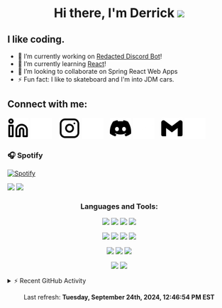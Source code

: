 <h1 align="center">Hi there, I'm Derrick <img src="https://raw.githubusercontent.com/MartinHeinz/MartinHeinz/master/wave.gif" width="30px"> </h1>

## I like coding. 
- 🔭 I’m currently working on [Redacted Discord Bot][discord]!
- 🌱 I’m currently learning [React][react]!
- 👯 I’m looking to collaborate on Spring React Web Apps
- ⚡ Fun fact: I like to skateboard and I'm into JDM cars.

## Connect with me:

[![website](./img/linkedin-light.svg)](https://www.linkedin.com/in/derrickeberlein/#gh-light-mode-only)
[![website](./img/linkedin-dark.svg)](https://www.linkedin.com/in/derrickeberlein/#gh-dark-mode-only)
&nbsp;&nbsp;
[![website](./img/instagram-light.svg)](https://www.instagram.com/mx.cyberagent/#gh-light-mode-only)
[![website](./img/instagram-dark.svg)](https://www.instagram.com/mx.cyberagent/#gh-dark-mode-only)
&nbsp;&nbsp;
[![website](./img/discord-light.svg)](https://discord.gg/fB2VQyjWP2#gh-light-mode-only)
[![website](./img/discord-dark.svg)](https://discord.gg/fB2VQyjWP2#gh-dark-mode-only)
&nbsp;&nbsp;
[![website](./img/Gmail-light.svg)](mailto:derrickeberlein@gmail.com#gh-light-mode-only)
[![website](./img/Gmail-dark.svg)](mailto:derrickeberlein@gmail.com#gh-dark-mode-only)

### 🎧 Spotify
[![Spotify](https://novatorem-nu-gilt.vercel.app/api/spotify)](https://open.spotify.com/user/31kvyihfxgykpyaweilbsaeuxjli)

<p>
<img  width="45%" src="https://github-readme-stats-git-master-reverendtriviums-projects.vercel.app/api?username=ReverendTrivium&show_icons=true,reviews,discussions_started,discussions_answered,prs_merged,prs_merged_percentage&theme=transparent" />
<img width="51%" src="https://github-readme-stats-git-master-reverendtriviums-projects.vercel.app/api/top-langs/?username=ReverendTrivium&hide_progress=true&theme=transparent" />
</p>

<h3 align="center">Languages and Tools:</h3>
<p align="center">
  <img src="https://img.shields.io/badge/javascript-%23323330.svg?style=for-the-badge&logo=javascript&logoColor=%23F7DF1E"/>
  <img src="https://img.shields.io/badge/html5-%23E34F26.svg?style=for-the-badge&logo=html5&logoColor=white"/>
    <img src="https://img.shields.io/badge/-Java-Java?style=for-the-badge&logo=data%3Aimage%2Fpng%3Bbase64%2CiVBORw0KGgoAAAANSUhEUgAAAJYAAACWCAMAAAAL34HQAAAAPFBMVEVHcEwAAAAAAAAAAAAAAAAAAAAAAAAAAAAAAAAAAAAAAAAAAAAAAAAAAAAAAAAAAAAAAAAAAAAAAAAAAACHr%2F7WAAAAE3RSTlMABxHv%2BJp2HePJ1mQrukeJOFWrb2R%2FqwAAB7ZJREFUeNrNXOmaoyAQXO5bFN%2F%2FXRckKuIRo47An9nN7jepQHdRXd3m37%2B%2FWYCg7l99C4pewPpgAdP3tMLtcn0vWX2wSN%2F3qk5YBlQJC%2BnqQt7HVoVBD0SA5Wo7RSYDrOpysUUBFmorg6UCqh43FSZifcwVQ6s6WA2OsOpiiMha1e1WzEO%2FuhoDvjKCmDaL10SnzHxQVXX5wPEIq0rEBBWvR9gwN6Gq6AxbM6NC1dyInezr2yxoUYKKt%2FUdYDVpCBRfoHJVFNWM4AUqUQU5NGIBquc1ZCGk6BgVLJGUehnrHtVC0ABthX0f14KsBh5NUcGG%2BFx43VUC%2BQEu9goqE1JBvh1q0OIMVQIBKjH8q3k7LdOb%2BcMMbQ4KE1gc1bQxoDFxHxEFpVFhMsrk1qGtrHwlrnJU08Ywy1dn%2BloOkp0UBN3E%2Be79IoPi7WBnZKIM8v593WR85XR%2BPeIC3M5EFuww1zeYvo8qC6wx2BN2RQVQZUeI1KoaQyVsEWC2UjBBhYto5g5vqKvkYEtEu98Ws6X5EsYgRYqxNLKwWr8oylg1NtmscWOSHSxUT6cBP%2FkfCpeup1lSEpI1VFzIm9RJaI0Q2vm1UiZgAmFqVKjkzob1wLLlYW0dYgKrVGMsDfmRtWi%2F3sG3ST4RNXYNq5jhlqgatw75vtTEyEbatanSKXT5aL5iebZw3WyZ28et4jtTYGWiPtFbdCPmfXUNC%2BfiOBuSVUJlHN1ZL4zBBZfmWxlOnUFMekH1FWzXfGZkg2SL3YxzPTEd16LuKHUFaZmfInA1tDE6lJ3ijLTkzQjsKuk61JeXXXA97pByqizV9dFiyahLg7DchGfL83kHtqb%2FEuzFc8Ew85n9V251PLtpJpYoO7wVcdG1EVB4eHgghQQDraQpHPYLq3y39nUzgJDBF7aykYns%2B6jUvSqDNdQJKaUg6tH%2BFAD%2B0%2FqPu%2BAvMxs3n%2Fm7zTSEHZHzdc7tA5IMQN101BJnhPAfVyx2g9HJVo7zd1uaGVKB97pp1yBpZZ1E%2BExtY3f7%2BrZfLXkDl6Yma1hg6Sg7EPnb70YRxqs%2B39XQ14RnDSdHGwaOSqKdswE%2BCpQ1y19nr2fZApPS4EsBedgCBj4gDL5biSyFnbT62%2FVrEcnfCLBWkfTVpLF3kXUXYUpOfDKYAAeQtR0lRqJ8BDVp217RGUt1LgntWg0hAAdn5DmN6XbgEiP4lL1Zv3PWP5cm9VbNaMSlMI4QS8NSnzX8xQZSM57TOEdZynEK9zyfS7a06h9YiOgDn%2FNKcEFzGxQnLTjyOcmlVLyHCwu6HTstugXL32T8Oibb7LE4vV3l6tUVewYSN%2FuYFpXIdZ%2BVNf7OOA0NI3l4Py03694oL9SeGMUq81fsYQK3sW8UmVh0DzREIRs0V%2BSnaRnjHLGWqsZz7ak3SY7wodYjbKgCQaIOIhUGyg%2FrmkkQFMQDNW4UvXcHu5P%2B%2FxMGPohjYuenxKBmX1DJ%2B2UGjAOvqAOnorAJGSLW%2F3mxV%2B39vfr8Oq4YPKxEBjEjPnyC8uomnUR7YmRwui0wF54EfNaxMeLDT8a8mFF0IWbijjQ7dxmyT5SwDV5xlBzYwcQKjW8UEJ8RILglwcUzzMDk5ft6HAYH8%2FUq6VPVvsKX9VaMoXlIXNLnWhz5QPxZTNKpIR3HKThk1LN9l1XJ%2BBWRsWq8IBX6aJ32ebNmXWDviogE0WjkIHGkde6Rqq%2F5xL7I8QkqgojQKxHReJh%2Fa2pB3VDrhOcETwphIcR9QeRlRBA1sOhzNJ5Eddu2jV%2F%2BR%2BDW4o%2F1gPoexoetv2FMZV%2BNAbqYinU99g4%2B0674y1BpMGma95BPF5AkqtkS7olJs1Xi%2F1FciYwyHaGqC6modXBplKcNjg4Mkb9Z2yoi8FZYG8LGvHKSWe%2F%2BolnzBxH%2Fu4KQL3CJvqAF3%2Bh2tuJn1%2BavdsvXEMENjZpkfibllOXmuueT0ZNio4LhEAuIwYgC%2F1p7zlfCntt2%2FfLmIlzAOmsWbZ75cQHY0LwDtGklHTLNlYdaYOdSqYe5IWrhgIJI5kFz4dxKct%2BtpMA0v7uAXdr%2B8FK323mXGHTdxwBXnvBPqsDgJP3cVkmeOPy5JDgFSokLXxaRznKrpxPJ1wKOX3In0%2BlkxcCTie3LE3R1YImc7x7%2BUJQoG1tSl60tml%2B3PPq0F2qIKL%2BC3MHbj1e27elfqvk2FYmgrqKBdFRjDE0yn6DKwzHb3jQWMWaB4j984QA9ZMqpR2aHBlkXV2yTBRPaBTY7csqR%2BSRS8Ep%2BmMRZP5P85Zr5wctBE%2BOAgSZ%2BmsRpzGXX6GTDBXwoW%2F18%2BzwOqZtubjbeIz9%2FPQPQKcnc6nKGjksziwnQ2nGk5ZoB7il5qGWunWhwb1zeAvJF%2BexF3RgaGahHUTIk2HZ9syyCfKKKoVJrdEZ1UHc2PYBHHm4GQ8veC4ZOxYa5X2RY%2Fg%2Bffvrgi7M1rYW5odwXQ08MJP3TQ43KGBu7T4djB3HwIMqeMHogc5rHz5SQWoYilXMuRzve%2BUUcGZcd%2FxBeD169jJMHm2eOntL4%2Bjm%2BCIz6mC7xfGEkwrfJwiuShzUcGN0YfJEtlubz0%2BB8VnnCEPttngVj8IEu3vJ6wahehmlBH908clr0naPKiP1r9rvV%2Bh91eU05uATOzwAAAABJRU5ErkJggg%3D%3D&labelColor=red&color=red"/>
  <img src="https://img.shields.io/badge/css3-%231572B6.svg?style=for-the-badge&logo=css3&logoColor=white"/>
</p>
<p align="center">
  <img src="https://img.shields.io/badge/-Python-white?style=for-the-badge&logo=python&logoColor=white&labelColor=lime&color=lime"/>
  <img src="https://img.shields.io/badge/-C%2B%2B-white?style=for-the-badge&logo=c%2B%2B&logoColor=white&labelColor=purple&color=purple"/>
  <img src="https://img.shields.io/badge/jquery-%230769AD.svg?style=for-the-badge&logo=jquery&logoColor=white"/>
  <img src="https://img.shields.io/badge/-Git-white?style=for-the-badge&logo=git&logoColor=white&labelColor=orange&color=orange"/>
</p>

<p align="center">
  <img src="https://img.shields.io/badge/-MySQL-white?style=for-the-badge&logo=mysql&logoColor=white&labelColor=blue&color=blue"/>
  <img src="https://img.shields.io/badge/-SQLite-white?style=for-the-badge&logo=sqlite&logoColor=white&labelColor=black&color=black"/>
  <img src="https://img.shields.io/badge/-MongoDB-white?style=for-the-badge&logo=mongodb&logoColor=white&labelColor=green&color=green"/>
</p>

<p align="center">
  <img src="https://img.shields.io/badge/-Spring_Boot-white?style=for-the-badge&logo=spring-boot&logoColor=white&labelColor=darkgreen&color=darkgreen"/>
  <img src="https://img.shields.io/badge/-Spring-Spring?style=for-the-badge&logo=spring&logoColor=white&labelColor=green&color=green"/>
</p>

<details>
  <summary>⚡ Recent GitHub Activity</summary>

<!--RECENT_ACTIVITY:start-->
1. ⬆️ Pushed 1 commit(s) to [ReverendTrivium/ReverendTrivium](https://github.com/ReverendTrivium/ReverendTrivium)<br>
2. ⬆️ Pushed 1 commit(s) to [ReverendTrivium/ReverendTrivium](https://github.com/ReverendTrivium/ReverendTrivium)<br>
3. ⬆️ Pushed 1 commit(s) to [ReverendTrivium/ReverendTrivium](https://github.com/ReverendTrivium/ReverendTrivium)<br>
4. ⬆️ Pushed 1 commit(s) to [ReverendTrivium/ReverendTrivium](https://github.com/ReverendTrivium/ReverendTrivium)<br>
5. ⬆️ Pushed 2 commit(s) to [ReverendTrivium/ReverendTrivium](https://github.com/ReverendTrivium/ReverendTrivium)<br>
6. ![pullrequestmerged] Merged PR [#2](https://github.com/ReverendTrivium/ReverendTrivium/pull/2) in [ReverendTrivium/ReverendTrivium](https://github.com/ReverendTrivium/ReverendTrivium)<br>
7. ⬆️ Pushed 2 commit(s) to [ReverendTrivium/ReverendTrivium](https://github.com/ReverendTrivium/ReverendTrivium)<br>
8. ⬆️ Pushed 1 commit(s) to [ReverendTrivium/ReverendTrivium](https://github.com/ReverendTrivium/ReverendTrivium)<br>
9. ![repoCreated] Created new repository [ReverendTrivium/github-profile-summary-cards](https://github.com/ReverendTrivium/github-profile-summary-cards)<br>
10. ![star] Starred [codeSTACKr/codeSTACKr](https://github.com/codeSTACKr/codeSTACKr)<br>
<!--RECENT_ACTIVITY:end-->
</details>
<!--RECENT_ACTIVITY:last_update-->
<p align="center">Last refresh: <b>Tuesday, September 24th, 2024, 12:46:54 PM EST</b>
<!--RECENT_ACTIVITY:last_update_end-->


<!-- MARKDOWN LINKS & IMAGES -->
<!-- https://www.markdownguide.org/basic-syntax/#reference-style-links -->
[discord]: https://github.com/ReverendTrivium/RedactedBot
[react]: https://react.dev
[issueopened]: https://cdn.jsdelivr.net/gh/Readme-Workflows/Readme-Icons@main/icons/octicons/IssueOpenedOld.svg
[issueclosed]: https://cdn.jsdelivr.net/gh/Readme-Workflows/Readme-Icons@main/icons/octicons/IssueClosedOld.svg

[pullrequestopened]: https://cdn.jsdelivr.net/gh/Readme-Workflows/Readme-Icons@main/icons/octicons/PullRequestOpened.svg
[pullrequestclosed]: https://cdn.jsdelivr.net/gh/Readme-Workflows/Readme-Icons@main/icons/octicons/PullRequestClosed.svg
[pullrequestmerged]: https://cdn.jsdelivr.net/gh/Readme-Workflows/Readme-Icons@main/icons/octicons/PullRequestMerged.svg

[comment]: https://cdn.jsdelivr.net/gh/Readme-Workflows/Readme-Icons@main/icons/octicons/Comment.svg

[changesrequested]: https://cdn.jsdelivr.net/gh/Readme-Workflows/Readme-Icons@main/icons/octicons/RequestedChanges.svg
[approved]: https://cdn.jsdelivr.net/gh/Readme-Workflows/Readme-Icons@main/icons/octicons/ApprovedChanges.svg

[repocreated]: https://cdn.jsdelivr.net/gh/Readme-Workflows/Readme-Icons@main/icons/octicons/Repository.svg
[release]: https://cdn.jsdelivr.net/gh/Readme-Workflows/Readme-Icons@main/icons/octicons/Release.svg
[star]: https://cdn.jsdelivr.net/gh/Readme-Workflows/Readme-Icons@main/icons/octicons/StarredRepository.svg
[wiki]: https://cdn.jsdelivr.net/gh/Readme-Workflows/Readme-Icons@main/icons/octicons/Wiki.svg
[fork]: https://cdn.jsdelivr.net/gh/Readme-Workflows/Readme-Icons@main/icons/octicons/ForkedRepository.svg
[people]: https://cdn.jsdelivr.net/gh/Readme-Workflows/Readme-Icons@main/icons/octicons/People.svg
[push]: ./img/gitpush.svg
